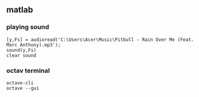 ## matlab

### playing sound
    [y,Fs] = audioread('C:\Users\Acer\Music\Pitbull - Rain Over Me (Feat. Marc Anthony).mp3');
    sound(y,Fs)
    clear sound
### octav terminal
    octave-cli
    octave --gui
